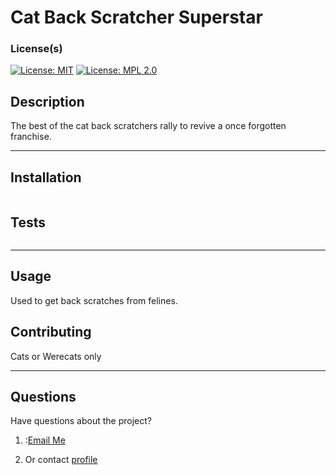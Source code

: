 # Cat Back Scratcher Superstar

### License(s)

[![License: MIT](https://img.shields.io/badge/License-MIT-yellow.svg)](https://opensource.org/licenses/MIT) [![License: MPL 2.0](https://img.shields.io/badge/License-MPL%202.0-brightgreen.svg)](https://opensource.org/licenses/MPL-2.0)

## Description

The best of the cat back scratchers rally to revive a once forgotten franchise.

_ _ _ _

## Installation

```
```



## Tests

```
```



_ _ _ _

## Usage

Used to get back scratches from felines.

## Contributing

Cats or Werecats only

_ _ _ _

## Questions

Have questions about the project?

1. :[Email Me](cat.back@scratch.com)

2. Or contact [profile](https://github.com/Catterrang3)
